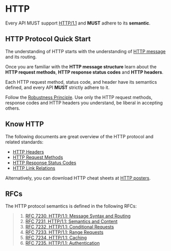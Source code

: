 # HTTP

Every API MUST support [HTTP/1.1](https://tools.ietf.org/html/rfc7230) and **MUST** adhere to its **semantic**.

## HTTP Protocol Quick Start

The understanding of HTTP starts with the understanding of [HTTP message](https://developer.mozilla.org/en-US/docs/Web/HTTP/Messages) and its routing.

Once you are familiar with the **HTTP message structure** learn about the **HTTP request methods**, **HTTP response status codes** and **HTTP headers**.

Each HTTP request method, status code, and header have its semantics defined, and every API **MUST** strictly adhere to it.

Follow the [Robustness Principle](../../../general-guidelines/robustness.md). Use only the HTTP request methods, response codes and HTTP headers you understand, be liberal in accepting others.

## Know HTTP

The following documents are great overview of the HTTP protocol and related standards:

* [HTTP Headers](https://github.com/for-GET/know-your-http-well/blob/master/headers.md)
* [HTTP Request Methods](https://github.com/for-GET/know-your-http-well/blob/master/methods.md)
* [HTTP Response Status Codes](https://github.com/for-GET/know-your-http-well/blob/master/status-codes.md)
* [HTTP Link Relations](https://github.com/for-GET/know-your-http-well/blob/master/relations.md)

Alternatively, you can download HTTP cheat sheets at [HTTP posters](https://github.com/bigcompany/know-your-http).

## RFCs

The HTTP protocol semantics is defined in the following RFCs:

> 1. [RFC 7230, HTTP/1.1: Message Syntax and Routing](https://tools.ietf.org/html/rfc7230)
> 2. [RFC 7231, HTTP/1.1: Semantics and Content](https://tools.ietf.org/html/rfc7231)
> 3. [RFC 7232, HTTP/1.1: Conditional Requests](https://tools.ietf.org/html/rfc7232)
> 4. [RFC 7233, HTTP/1.1: Range Requests](https://tools.ietf.org/html/rfc7233)
> 5. [RFC 7234, HTTP/1.1: Caching](https://tools.ietf.org/html/rfc7234)
> 6. [RFC 7235, HTTP/1.1: Authentication](https://tools.ietf.org/html/rfc7234)


